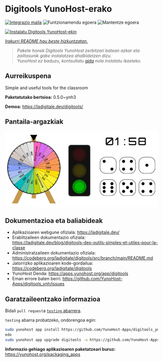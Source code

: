 <!--
Ohart ongi: README hau automatikoki sortu da <https://github.com/YunoHost/apps/tree/master/tools/readme_generator>ri esker
EZ editatu eskuz.
-->

# Digitools YunoHost-erako

[![Integrazio maila](https://dash.yunohost.org/integration/digitools.svg)](https://ci-apps.yunohost.org/ci/apps/digitools/) ![Funtzionamendu egoera](https://ci-apps.yunohost.org/ci/badges/digitools.status.svg) ![Mantentze egoera](https://ci-apps.yunohost.org/ci/badges/digitools.maintain.svg)

[![Instalatu Digitools YunoHost-ekin](https://install-app.yunohost.org/install-with-yunohost.svg)](https://install-app.yunohost.org/?app=digitools)

*[Irakurri README hau beste hizkuntzatan.](./ALL_README.md)*

> *Pakete honek Digitools YunoHost zerbitzari batean azkar eta zailtasunik gabe instalatzea ahalbidetzen dizu.*  
> *YunoHost ez baduzu, kontsultatu [gida](https://yunohost.org/install) nola instalatu ikasteko.*

## Aurreikuspena

Simple and useful tools for the classroom

**Paketatutako bertsioa:** 0.5.0~ynh3

**Demoa:** <https://ladigitale.dev/digitools/>

## Pantaila-argazkiak

![Digitools(r)en pantaila-argazkia](./doc/screenshots/screenshot.jpg)

## Dokumentazioa eta baliabideak

- Aplikazioaren webgune ofiziala: <https://ladigitale.dev/>
- Erabiltzaileen dokumentazio ofiziala: <https://ladigitale.dev/blog/digitools-des-outils-simples-et-utiles-pour-la-classe>
- Administratzaileen dokumentazio ofiziala: <https://codeberg.org/ladigitale/digitools/src/branch/main/README.md>
- Jatorrizko aplikazioaren kode-gordailua: <https://codeberg.org/ladigitale/digitools>
- YunoHost Denda: <https://apps.yunohost.org/app/digitools>
- Eman errore baten berri: <https://github.com/YunoHost-Apps/digitools_ynh/issues>

## Garatzaileentzako informazioa

Bidali `pull request`a [`testing` abarrera](https://github.com/YunoHost-Apps/digitools_ynh/tree/testing).

`testing` abarra probatzeko, ondorengoa egin:

```bash
sudo yunohost app install https://github.com/YunoHost-Apps/digitools_ynh/tree/testing --debug
edo
sudo yunohost app upgrade digitools -u https://github.com/YunoHost-Apps/digitools_ynh/tree/testing --debug
```

**Informazio gehiago aplikazioaren paketatzeari buruz:** <https://yunohost.org/packaging_apps>
